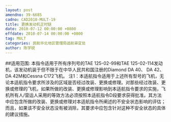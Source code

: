 ```yaml
---
layout: post
amendno: 39-6685
cadno: CAD2010-MULT-19
title: 更换发动机正时链
date: 2010-07-12 00:00:00 +0800
effdate: 2010-07-14 00:00:00 +0800
tag: MULT
categories: 民航华北地区管理局适航审定处
author: 陈学锐
---
```


##适用范围:
本指令适用于所有序列号的TAE 125-02-99和TAE 125-02-114发动机，该发动机装于但不限于在中华人民共和国注册的Diamond DA 40、 DA 42、 DA 42M和Cessna C172飞机。 注1：本适航指令适用于上述所有型号的飞机，无论本适航指令要求所涉及的区域是否经过改装、更换或修理。对那些经过改装、更换或修理的飞机，如果所做的改装、更换或修理影响到本适航指令要求的实施，飞机所有人/营运人采用的等效方法必须按照本适航指令D段要求获得批准。其方法中应包含所做的改装、更换或修理对本适航指令所阐述的不安全状态影响的评估；而且，如果该不安全状态没有被消除，其要求中应包含针对这种不安全状态的具体的建议措施。

